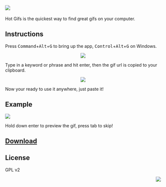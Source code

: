 ![](https://cldup.com/xYsDNqLan4.png)
=======

Hot Gifs is the quickest way to find great gifs on your computer.

## Instructions

Press <kbd>Command</kbd>+<kbd>Alt</kbd>+<kbd>G</kbd> to bring up the app, <kbd>Control</kbd>+<kbd>Alt</kbd>+<kbd>G</kbd> on Windows. 

<p align="center"><img src="https://cldup.com/sCYVonrdgF.png"></p>

Type in a keyword or phrase and hit enter, then the gif url is copied to your clipboard.

<p align="center"><img src="http://media3.giphy.com/media/Xn9jvM3BOuVs4/giphy.gif"></p>

Now your ready to use it anywhere, just paste it! 

## Example

![](https://cldup.com/GakAx2iiuE.gif)

Hold down enter to preview the gif, press tab to skip!

## [Download](https://github.com/octalmage/HotGifs/releases/latest/)

## License

GPL v2

<p align="right"><img src="https://cloudup.com/ch-sJ_LRbm6+"></p>
